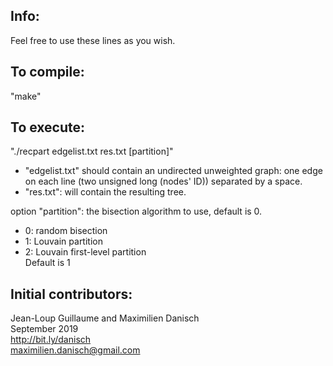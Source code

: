 
## Info:

Feel free to use these lines as you wish.

## To compile:

"make"

## To execute:

"./recpart edgelist.txt res.txt [partition]"
- "edgelist.txt" should contain an undirected unweighted graph: one edge on each line (two unsigned long (nodes' ID)) separated by a space.
- "res.txt": will contain the resulting tree.

option "partition": the bisection algorithm to use, default is 0.
- 0: random bisection
- 1: Louvain partition  
- 2: Louvain first-level partition  
Default is 1

## Initial contributors:  
Jean-Loup Guillaume and Maximilien Danisch  
September 2019  
http://bit.ly/danisch  
maximilien.danisch@gmail.com
